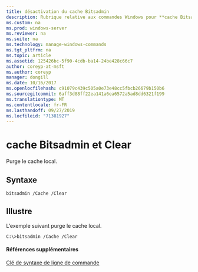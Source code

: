 ```yaml
---
title: désactivation du cache Bitsadmin
description: Rubrique relative aux commandes Windows pour **cache Bitsadmin Clear** -purge le cache local.
ms.custom: na
ms.prod: windows-server
ms.reviewer: na
ms.suite: na
ms.technology: manage-windows-commands
ms.tgt_pltfrm: na
ms.topic: article
ms.assetid: 125426bc-5f90-4cdb-ba14-24be428c66c7
author: coreyp-at-msft
ms.author: coreyp
manager: dongill
ms.date: 10/16/2017
ms.openlocfilehash: c91079c439c505a0e73e48cc5fbcb26679b150b6
ms.sourcegitcommit: 6aff3d88ff22ea141a6ea6572a5ad8dd6321f199
ms.translationtype: MT
ms.contentlocale: fr-FR
ms.lasthandoff: 09/27/2019
ms.locfileid: "71381927"
---
```

# <a name="bitsadmin-cache-and-clear"></a>cache Bitsadmin et Clear



Purge le cache local.

## <a name="syntax"></a>Syntaxe

```
bitsadmin /Cache /Clear 
```

## <a name="BKMK_examples"></a>Illustre

L’exemple suivant purge le cache local.
```
C:\>bitsadmin /Cache /Clear 
```

#### <a name="additional-references"></a>Références supplémentaires

[Clé de syntaxe de ligne de commande](command-line-syntax-key.md)
